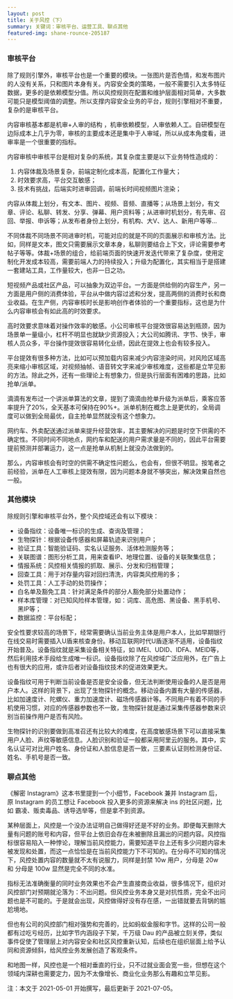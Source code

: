```yaml
---
layout: post
title: 关于风控（下）
summary: 关键词：审核平台、运营工具、聊点其他
featured-img: shane-rounce-205187
---
```

### 审核平台

除了规则引擎外，审核平台也是一个重要的模块。一张图片是否色情，和发布图片的人没有关系，只和图片本身有关。内容安全类的策略，一般不需要引入太多特征数据，更多的是依赖模型分值。所以风控规则在配置和维护层面相对简单，大多数可能只是模型阈值的调整。所以支撑内容安全业务的平台，规则引擎相对不重要，复杂的是审核平台。

内容审核基本都是机审+人审的结构 ，机审依赖模型，人审依赖人工。自研模型在边际成本上几乎为零，审核的主要成本还是集中于人审域，所以从成本角度看，进审率是一个很重要的指标。

内容审核中审核平台是相对复杂的系统，其复杂度主要是以下业务特性造成的：

1. 内容体裁及场景复杂，前端定制化成本高，配置化工作量大；
2. 时效要求高，平台交互敏感；
3. 技术有挑战，后端实时进审回调，前端长时间视频图片渲染；

内容从体裁上划分，有文本、图片、视频、音频、直播等；从场景上划分，有文章、评论、私聊、转发、分享、弹幕、用户资料等；从进审时机划分，有先审、召回、举报、申诉等；从发布者身份上划分，有机构、大V、达人、新用户等等...

不同体裁不同场景不同进审时机，可能对应的就是不同的页面展示和审核方法。比如，同样是文本，图文只需要展示文章本身，私聊则要结合上下文，评论需要参考帖子等等。体裁+场景的组合，给前端页面的快速开发迭代带来了复杂度，使用定制化开发成本较高，需要前端人力的持续投入；升级为配置化，其实相当于是搭建一套建站工具，工作量较大，也非一日之功。

短视频产品或社区产品，可以抽象为双边平台。一方面是供给侧的内容生产，另一方面是用户侧的消费体验，平台从中做内容过滤和分发，提高两侧的消费时长和商业收益。在生产侧，内容审核时长是影响创作者体验的一个重要指标，这也是为什么内容审核会有如此高的时效要求。

高时效要求意味着对操作效率的敏感。小公司审核平台提效很容易达到瓶颈，因为场景单一量级小，杠杆不明显也就缺少资源投入；大公司如腾讯、字节、快手，审核人员众多，平台操作提效很容易转化业绩，因此在提效上也会有较多投入。

平台提效有很多种方法，比如可以预加载内容来减少内容渲染时间，对风险区域高亮来缩小审核区域，对视频抽帧、语音转文字来减少审核难度，这些都是立竿见影的方法。除此之外，还有一些理论上有想象力，但是执行层面有困难的思路，比如抢单/派单。

滴滴有发布过一个讲派单算法的文章，提到了滴滴由抢单升级为派单后，乘客应答率提升了20%，全天基本可保持在90%+。派单机制在概念上是更优的，全局调度可以做到全局最优，自主抢单显然就没有这个想象力。

网约车、外卖配送通过派单来提升经营效率，其主要解决的问题是时空下供需的不确定性。不同时间不同地点，网约车和配送的用户需求量是不同的，因此平台需要提前预测并部署运力，这一点是抢单从机制上就没办法做到的。

那么，内容审核会有时空的供需不确定性问题么，也会有，但很不明显。按笔者之前经验，派单在人工审核上提效有限，因为问题本身就不够突出，解决效果自然也一般。

### 其他模块

除规则引擎和审核平台外，整个风控域还会有以下模块：

- 设备指纹：设备唯一标识的生成、查询及管理；
- 生物探针：根据设备传感器和屏幕轨迹来识别用户；
- 验证工具：智能验证码、实名认证服务、活体检测服务等；
- 关联图谱：图形分析工具，用来查看IP、地理位置、设备的关联聚集信息；
- 情报系统：风控相关情报的抓取、展示、分发和归档管理；
- 回查工具：用于对存量内容对回扫清洗，内容类风控用的多；
- 处罚工具：人工手动的处罚操作；
- 白名单及豁免工具：针对满足条件的部分人豁免部分处置动作；
- 样本库管理：对已知风险样本管理，如：词库、高危图、黑设备、黑手机号、黑IP等；
- 数据监控：平台标配；

安全性要求较高的场景下，经常需要确认当前业务主体是用户本人，比如早期银行在线交易时需要插入U盾来核查身份。移动互联网时代U盾逐渐不适用，设备指纹开始普及。设备指纹就是采集设备相关特征，如 IMEI、UDID、IDFA、MEID等，然后利用技术手段给生成唯一标识。设备指纹除了在风控域广泛应用外，在广告上也有很大的应用，或许后者对设备指纹技术的促进效果更大。

设备指纹可用于判断当前设备是否是安全设备，但无法判断使用设备的人是否是用户本人。这样的背景下，出现了生物探针的概念。移动设备内置有大量的传感器，比如加速度计、陀螺仪、重力加速度计、磁场传感器计等。不同用户有着不同的手机使用习惯，对应的传感器参数也不一致，生物探针就是通过采集传感器参数来识别当前操作用户是否有风险。

生物探针的识别要做到高准召还有比较大的难度，在高度敏感场景下可以直接采集用户人脸、声纹等敏感信息。人脸识别和验证一般都采用阿里云的服务。其中，实名认证可对比用户姓名、身份证和人脸信息是否一致，三要素认证则检测身份证、姓名、手机号是否一致。


### 聊点其他

《解密 Instagram》这本书里提到一个小细节，Facebook 兼并 Instagram 后，原 Instagram 的员工想让 Facebook 投入更多的资源来解决 ins 的社区问题，比如 霸凌、贩卖毒品、诱导选举等，但是拿不到资源。

某种层面上，风控是一个没办法证明自己做得好还是不好的业务。即便每天删除大量有问题的账号和内容，但平台上依旧会存在未被删除且漏出的问题内容。风控指标很容易陷入一种悖论，理解当前风控能力，需要知道平台上还有多少问题内容未被发现和处置，而这一点恰恰是在当前风控能力下不可知的。在分母不可知的情况下，风控处置内容的数量就不太有说服力，同样是封禁 10w 用户，分母是 20w 和 分母是 100w 显然是完全不同的水准。

指标无法准确衡量的同时业务效果也不会产生直接商业收益，很多情况下，组织对风控部门对预期就沦落为：不出问题。但风控业务本身又是对抗性质，完全不出问题也是不可能的。于是就会出现，风控做得好没有存在感，一出错就要去背锅的尴尬境地。

但也有公司的风控部门相对强势和完善的，比如蚂蚁金服和字节。这样的公司一般都有过吃亏经历，比如字节内涵段子下架，千万级 Dau 的产品被立刻关停，类似事件促使了管理层上对内容安全和社区风控重新认知，后续也在组织层面上给予认同和资源倾斜，给风控业务发展创造了客观条件。

和地图一样，风控也是一个相对垂直的行业，只不过就业面会宽一些，但想在这个领域内深耕也需要定力，因为不太像增长、商业化业务那么有趣和立竿见影。

注：本文于 2021-05-01 开始撰写，最后更新于 2021-07-05。
